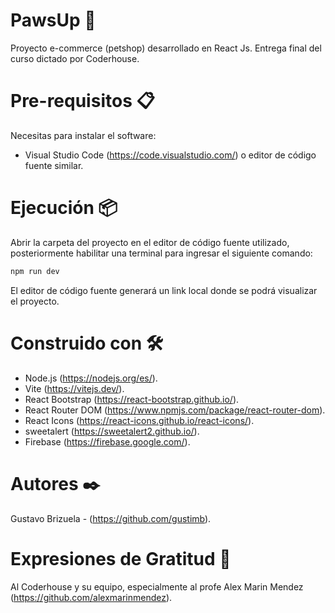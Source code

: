 # PawsUp 🐾

Proyecto e-commerce (petshop) desarrollado en React Js.
Entrega final del curso dictado por Coderhouse.

# Pre-requisitos 📋

Necesitas para instalar el software:

- Visual Studio Code (https://code.visualstudio.com/) o editor de código fuente similar.

# Ejecución 📦

Abrir la carpeta del proyecto en el editor de código fuente utilizado, posteriormente habilitar una terminal para ingresar el siguiente comando:

```sh
npm run dev
```
El editor de código fuente generará un link local donde se podrá visualizar el proyecto.

# Construido con 🛠️

- Node.js (https://nodejs.org/es/).
- Vite (https://vitejs.dev/).
- React Bootstrap (https://react-bootstrap.github.io/).
- React Router DOM (https://www.npmjs.com/package/react-router-dom).
- React Icons (https://react-icons.github.io/react-icons/).
- sweetalert (https://sweetalert2.github.io/).
- Firebase (https://firebase.google.com/).

# Autores ✒️

Gustavo Brizuela - (https://github.com/gustimb).

# Expresiones de Gratitud 🎁

Al Coderhouse y su equipo, especialmente al profe Alex Marin Mendez (https://github.com/alexmarinmendez).

